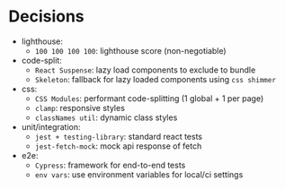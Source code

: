 # Decisions

- lighthouse:
  - `100 100 100 100`: lighthouse score (non-negotiable)
- code-split:
  - `React Suspense`: lazy load components to exclude to bundle
  - `Skeleton`: fallback for lazy loaded components using `css shimmer`
- css:
  - `CSS Modules`: performant code-splitting (1 global + 1 per page)
  - `clamp`: responsive styles
  - `classNames util`: dynamic class styles
- unit/integration:
  - `jest + testing-library`: standard react tests
  - `jest-fetch-mock`: mock api response of fetch
- e2e:
  - `Cypress`: framework for end-to-end tests
  - `env vars`: use environment variables for local/ci settings
